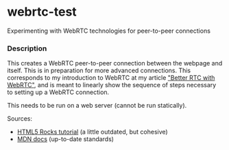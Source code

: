 # webrtc-test
Experimenting with WebRTC technologies for peer-to-peer connections

### Description
This creates a WebRTC peer-to-peer connection between the webpage and itself. This is in preparation for more advanced connections. This corresponds to my introduction to WebRTC at my article ["Better RTC with WebRTC"](http://eis.jonathanlam.tech/posts/better-rtc-with-webrtc), and is meant to linearly show the sequence of steps necessary to setting up a WebRTC connection.

This needs to be run on a web server (cannot be run statically).

Sources:

- [HTML5 Rocks tutorial](https://www.html5rocks.com/en/tutorials/webrtc/basics/) (a little outdated, but cohesive)
- [MDN docs](https://developer.mozilla.org/en-US/docs/Web/API/RTCPeerConnection) (up-to-date standards)
